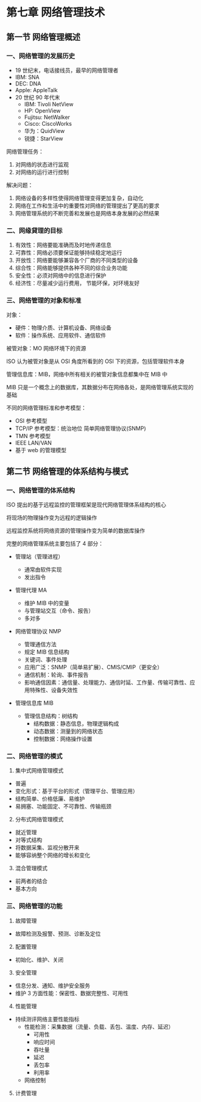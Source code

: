 # 第七章 网络管理技术

## 第一节 网络管理概述

### 一、网络管理的发展历史

- 19 世纪末，电话接线员，最早的网络管理者
- IBM: SNA
- DEC: DNA
- Apple: AppleTalk
- 20 世纪 90 年代末
  - IBM: Tivoli NetView
  - HP: OpenView
  - Fujitsu: NetWalker
  - Cisco: CiscoWorks
  - 华为：QuidView
  - 锐捷：StarView

网络管理任务：

1. 对网络的状态进行监观
2. 对网络的运行进行控制

解决问题：

1. 网络设备的多样性使得网络管理变得更加复杂，自动化
2. 网络在工作和生活中的重要性对网络的管理提出了更高的要求
3. 网络管理系统的不断完善和发展也是网络本身发展的必然结果

### 二、网缘貸理的目标

1. 有效性：网络要能准确而及时地传递信息
2. 可靠性：网络必须要保证能够持续稳定地运行
3. 开放性：网络要能够兼容各个厂商的不同类型的设备
4. 综合性：网络能够提供各种不同的综合业务功能
5. 安全性：必须对网络中的信息进行保护
6. 经济性：尽量减少运行费用， 节能环保，对环境友好

### 三、网络管理的对象和标准

对象：

- 硬件：物理介质、计算机设备、网络设备
- 软件：操作系统、应用软件、通信软件

被管对象：MO 网络环境下的资源

ISO 认为被管对象是从 OSI 角度所看到的 OSI 下的资源，包括管理软件本身

管理信息库：MIB，网络中所有相关的被管对象信息都集中在 MIB 中

MIB 只是一个概念上的数据库，其数据分布在网络各处，是网络管理系统实现的基础

不同的网络管理标准和参考模型：

- OSI 参考模型
- TCP/IP 参考模型：统治地位 简单网络管理协议(SNMP)
- TMN 参考模型
- IEEE LAN/VAN
- 基于 web 的管理模型

## 第二节 网络管理的体系结构与模式

### 一、网络管理的体系结构

ISO 提出的基于远程监控的管理框架是现代网络管理体系结构的核心

将现场的物理操作变为远程的逻辑操作

远程监控系统将网络资源的管理操作变为简单的数据库操作

完整的网络管理系统主要包括了 4 部分：

- 管理站（管理进程）
  - 通常由软件实现
  - 发出指令

- 管理代理 MA
  - 维护 MIB 中的变量
  - 与管理站交互（命令、报告）
  - 多对多

- 网络管理协议 NMP
  - 管理通信方法
  - 规定 MIB 信息结构
  - 关键词、事件处理
  - 应用广泛：SNMP（简单易扩展）、CMIS/CMIP（更安全）
  - 通信机制：轮询、事件报告
  - 影响通信因素：通信量、处理能力、通信时延、工作量、传输可靠性、应用特殊性、设备失效性

- 管理信息库 MIB
  - 管理信息结构：树结构
    - 结构数据：静态信息，物理逻辑构成
    - 动态数据：测量到的网络状态
    - 控制数据：网络操作设置

### 二、网络管理的模式

1. 集中式网络管理模式
  - 普遍
  - 变化形式：基于平台的形式（管理平台、管理应用）
  - 结构简单、价格低廉、易维护
  - 易拥塞、功能固定、不可靠性、传输瓶颈

2. 分布式网络管理模式
  - 就近管理
  - 对等式结构
  - 将数据采集、监视分散开来
  - 能够容纳整个网络的增长和变化

3. 混合管理模式
  - 前两者的结合
  - 基本方向

### 三、网络管理的功能

1. 故障管理
  - 故障检测及报警、预测、诊断及定位

2. 配置管理
  - 初始化、维护、关闭

3. 安全管理
  - 信息分发、通知、维护安全服务
  - 维护 3 方面性能：保密性、数据完整性、可用性

4. 性能管理
  - 持续测评网络主要性能指标
    - 性能检测：采集数据（流量、负载、丢包、温度、内存、延迟）
      - 可用性
      - 响应时间
      - 吞吐量
      - 延迟
      - 丢包率
      - 利用率
    - 网络控制

5. 计费管理











